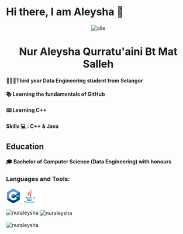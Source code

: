 # Hi there, I am Aleysha 👋

<p align="center">
<div align="center">
  <img src="" alt="alie" width="350px" height="350px">
</div>
</p>

<h1 align="center">Nur Aleysha Qurratu'aini Bt Mat Salleh</h1>


#### 👩🏻‍🎓Third year Data Engineering student from Selangor

#### 📚 Learning the fundamentals of GitHub

#### ⌨️ Learning C++

#### Skills 💻 : C++ & Java

## Education

#### 🎓 Bachelor of Computer Science (Data Engineering) with honours


<h3 align="left">Languages and Tools:</h3>
<p align="left"> <a href="https://www.w3schools.com/cpp/" target="_blank" rel="noreferrer"> <img src="https://raw.githubusercontent.com/devicons/devicon/master/icons/cplusplus/cplusplus-original.svg" alt="cplusplus" width="40" height="40"/> </a> <a href="https://www.java.com" target="_blank" rel="noreferrer"> <img src="https://raw.githubusercontent.com/devicons/devicon/master/icons/java/java-original.svg" alt="java" width="40" height="40"/> </a> </p>

<p><img align="left" src="https://github-readme-stats.vercel.app/api/top-langs?username=nuraleysha&show_icons=true&locale=en&layout=compact" alt="nuraleysha" /></p>

<p>&nbsp;<img align="center" src="https://github-readme-stats.vercel.app/api?username=nuraleysha&show_icons=true&locale=en" alt="nuraleysha" /></p>

<p><img align="center" src="https://github-readme-streak-stats.herokuapp.com/?user=nuraleysha&" alt="nuraleysha" /></p>


